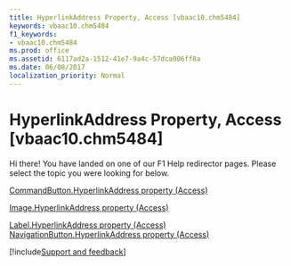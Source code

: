 ```yaml
---
title: HyperlinkAddress Property, Access [vbaac10.chm5484]
keywords: vbaac10.chm5484
f1_keywords:
- vbaac10.chm5484
ms.prod: office
ms.assetid: 6117ad2a-1512-41e7-9a4c-57dca006ff8a
ms.date: 06/08/2017
localization_priority: Normal
---
```



# HyperlinkAddress Property, Access [vbaac10.chm5484]

Hi there! You have landed on one of our F1 Help redirector pages. Please select the topic you were looking for below.

[CommandButton.HyperlinkAddress property (Access)](http://msdn.microsoft.com/library/7efa1230-955b-183c-a459-1b2598eb9163%28Office.15%29.aspx)

[Image.HyperlinkAddress property (Access)](http://msdn.microsoft.com/library/e92e7d7e-8447-9c9d-4d17-55c479d13228%28Office.15%29.aspx)

[Label.HyperlinkAddress property (Access)](http://msdn.microsoft.com/library/ed50cbbe-f0bb-d096-2c50-920ad2f48eb9%28Office.15%29.aspx)
[NavigationButton.HyperlinkAddress property (Access)](http://msdn.microsoft.com/library/4696efa1-b42b-eb4b-77eb-f0df10c9d131%28Office.15%29.aspx)

[!include[Support and feedback](~/includes/feedback-boilerplate.md)]